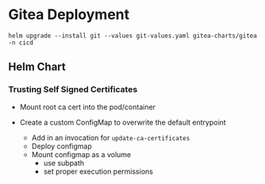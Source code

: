 # Gitea Deployment
`helm upgrade --install git --values git-values.yaml gitea-charts/gitea -n cicd`

## Helm Chart

### Trusting Self Signed Certificates
* Mount root ca cert into the pod/container

* Create a custom ConfigMap to overwrite the default entrypoint
    * Add in an invocation for `update-ca-certificates`
    * Deploy configmap
    * Mount configmap as a volume
        * use subpath
        * set proper execution permissions
